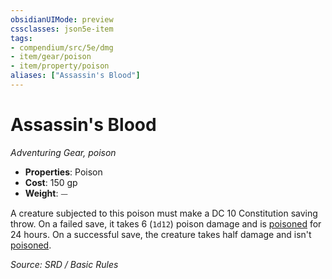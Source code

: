 ```yaml
---
obsidianUIMode: preview
cssclasses: json5e-item
tags:
- compendium/src/5e/dmg
- item/gear/poison
- item/property/poison
aliases: ["Assassin's Blood"]
---
```

# Assassin's Blood
*Adventuring Gear, poison*  

- **Properties**: Poison
- **Cost**: 150 gp
- **Weight**: ⏤

A creature subjected to this poison must make a DC 10 Constitution saving throw. On a failed save, it takes 6 (`1d12`) poison damage and is [poisoned](conditions.md#poisoned) for 24 hours. On a successful save, the creature takes half damage and isn't [poisoned](conditions.md#poisoned).

*Source: SRD / Basic Rules*